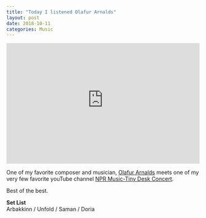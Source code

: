 ```yaml
---
title: "Today I listened Olafur Arnalds"
layout: post
date: 2018-10-11
categories: Music
---
```



<iframe width="100%" max-width="560" height="315" src="https://www.youtube-nocookie.com/embed/TpO_8tk6yNQ?rel=0" frameborder="0" allow="autoplay; encrypted-media" allowfullscreen></iframe>



One of my favorite composer and musician, [Olafur Arnalds](https://en.wikipedia.org/wiki/%C3%93lafur_Arnalds) meets one of my very few favorite youTube channel [NPR Music-Tiny Desk Concert](https://www.youtube.com/user/nprmusic).

Best of the best.

**Set List**<br />
Arbakkinn / Unfold / Saman / Doria
